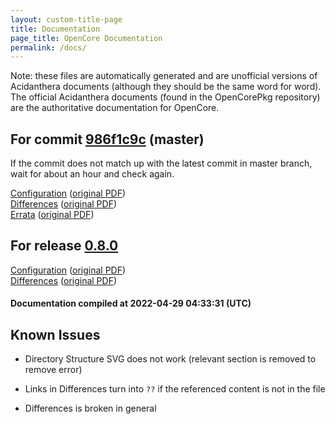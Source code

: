 ```yaml
---
layout: custom-title-page
title: Documentation
page_title: OpenCore Documentation
permalink: /docs/
---
```

Note: these files are automatically generated and are unofficial versions of Acidanthera documents (although they should be the same word for word). The official Acidanthera documents (found in the OpenCorePkg repository) are the authoritative documentation for OpenCore.

## For commit [986f1c9c](https://github.com/acidanthera/OpenCorePkg/tree/986f1c9c2224a50896dae3d6968227d2c8b58c8b) (master)

If the commit does not match up with the latest commit in master branch, wait for about an hour and check again.

[Configuration](latest/Configuration.html) ([original PDF](https://github.com/acidanthera/OpenCorePkg/blob/986f1c9c2224a50896dae3d6968227d2c8b58c8b/Docs/Configuration.pdf))
<br>
[Differences](latest/Differences.html) ([original PDF](https://github.com/acidanthera/OpenCorePkg/blob/986f1c9c2224a50896dae3d6968227d2c8b58c8b/Docs/Differences/Differences.pdf))
<br>
[Errata](latest/Errata.html) ([original PDF](https://github.com/acidanthera/OpenCorePkg/blob/986f1c9c2224a50896dae3d6968227d2c8b58c8b/Docs/Errata/Errata.pdf))

## For release [0.8.0](https://github.com/acidanthera/OpenCorePkg/tree/0.8.0)

[Configuration](release/Configuration.html) ([original PDF](https://github.com/acidanthera/OpenCorePkg/blob/0.8.0/Docs/Configuration.pdf))
<br>
[Differences](release/Differences.html) ([original PDF](https://github.com/acidanthera/OpenCorePkg/blob/0.8.0/Docs/Differences/Differences.pdf))

#### Documentation compiled at 2022-04-29 04:33:31 (UTC)

## Known Issues

* Directory Structure SVG does not work (relevant section is removed to remove error)

* Links in Differences turn into `??` if the referenced content is not in the file

* Differences is broken in general
